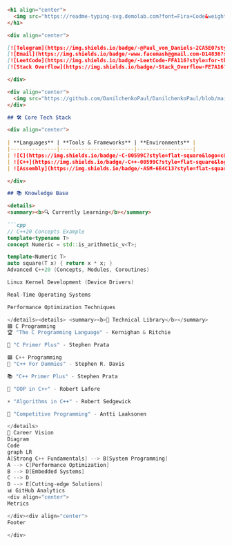 ```markdown
<h1 align="center">
  <img src="https://readme-typing-svg.demolab.com?font=Fira+Code&weight=600&size=26&duration=2000&pause=500&color=5C9DF1&center=true&vCenter=true&width=500&lines=Danilchenko+Paul;Professional+C%2FC%2B%2B+Developer;System+Programming+%7C+Embedded+Systems" alt="Typing Text" />
</h1>

<div align="center">

[![Telegram](https://img.shields.io/badge/-@Paul_von_Daniels-2CA5E0?style=for-the-badge&logo=telegram&logoColor=white&labelColor=2CA5E0)](https://t.me/Paul_von_Daniels)
[![Email](https://img.shields.io/badge/-www.facemash@gmail.com-D14836?style=for-the-badge&logo=gmail&logoColor=white&labelColor=D14836)](mailto:www.facemash@gmail.com)
[![LeetCode](https://img.shields.io/badge/-LeetCode-FFA116?style=for-the-badge&logo=leetcode&logoColor=black&labelColor=FFA116)](https://leetcode.com/problemset/)
[![Stack Overflow](https://img.shields.io/badge/-Stack_Overflow-FE7A16?style=for-the-badge&logo=stackoverflow&logoColor=white&labelColor=FE7A16)](https://ru.stackoverflow.com/users/713493/lorraineboza-wilelkwile)

</div>

<div align="center">
  <img src="https://github.com/DanilchenkoPaul/DanilchenkoPaul/blob/main/assets/divider.gif?raw=true" width="800" height="3" alt="divider">
</div>

## 🛠️ Core Tech Stack

<div align="center">
  
| **Languages** | **Tools & Frameworks** | **Environments** |
|---------------|------------------------|------------------|
| ![C](https://img.shields.io/badge/-C-00599C?style=flat-square&logo=c&logoColor=white) | ![CMake](https://img.shields.io/badge/-CMake-064F8C?style=flat-square&logo=cmake&logoColor=white) | ![Linux](https://img.shields.io/badge/-Linux-FCC624?style=flat-square&logo=linux&logoColor=black) |
| ![C++](https://img.shields.io/badge/-C++-00599C?style=flat-square&logo=c%2B%2B&logoColor=white) | ![Git](https://img.shields.io/badge/-Git-F05032?style=flat-square&logo=git&logoColor=white) | ![Docker](https://img.shields.io/badge/-Docker-2496ED?style=flat-square&logo=docker&logoColor=white) |
| ![Assembly](https://img.shields.io/badge/-ASM-6E4C13?style=flat-square&logo=assemblyscript&logoColor=white) | ![GDB](https://img.shields.io/badge/-GDB-4B8BBE?style=flat-square&logo=gnu&logoColor=white) | ![Valgrind](https://img.shields.io/badge/-Valgrind-4B8BBE?style=flat-square) |

</div>

## 📚 Knowledge Base

<details>
<summary><b>🔍 Currently Learning</b></summary>
  
```cpp
// C++20 Concepts Example
template<typename T>
concept Numeric = std::is_arithmetic_v<T>;

template<Numeric T>
auto square(T x) { return x * x; }
Advanced C++20 (Concepts, Modules, Coroutines)

Linux Kernel Development (Device Drivers)

Real-Time Operating Systems

Performance Optimization Techniques

</details><details> <summary><b>📖 Technical Library</b></summary>
🟦 C Programming
🏆 "The C Programming Language" - Kernighan & Ritchie

📘 "C Primer Plus" - Stephen Prata

🟪 C++ Programming
🎯 "C++ For Dummies" - Stephen R. Davis

📚 "C++ Primer Plus" - Stephen Prata

🧠 "OOP in C++" - Robert Lafore

⚡ "Algorithms in C++" - Robert Sedgewick

🏁 "Competitive Programming" - Antti Laaksonen

</details>
🎯 Career Vision
Diagram
Code
graph LR
A[Strong C++ Fundamentals] --> B[System Programming]
A --> C[Performance Optimization]
B --> D[Embedded Systems]
C --> D
D --> E[Cutting-edge Solutions]
📊 GitHub Analytics
<div align="center">
Metrics

</div><div align="center">
Footer

</div>
```
